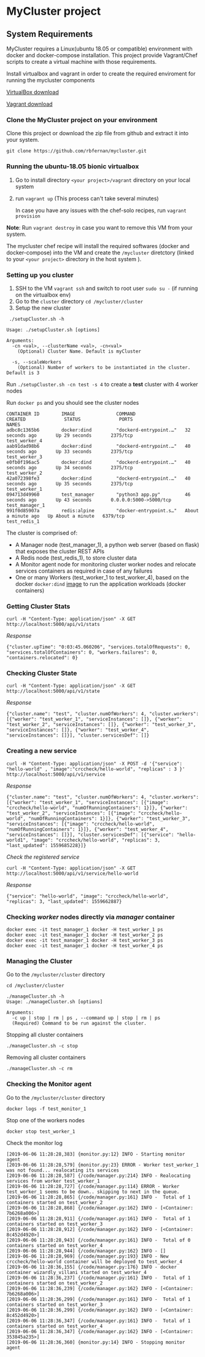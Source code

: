 # MyCluster project

## System Requirements
MyCluster requires a Linux(ubuntu 18.05 or compatible) environment with docker and docker-compose installation. This project provide Vagrant/Chef scripts to create a virtual machine with those requirements.

Install virtualbox and vagrant in order to create the required enviroment for running the mycluster components

[VirtualBox download](https://www.virtualbox.org/)

[Vagrant download](https://www.vagrantup.com/downloads.html)

### Clone the MyCluster project on your environment
Clone this project or download the zip file from github and extract it into your system.

`git clone https://github.com/rbfernan/mycluster.git`

### Running the ubuntu-18.05 bionic virtualbox
1. Go to install directory `<your project>/vagrant` directory on your local system
2. run `vagrant up`   (This process can't take several minutes)

    In case you have any issues with the chef-solo recipes, run `vagrant provision`

**Note**: Run `vagrant destroy` in case you want to remove this VM from your system.

The mycluster chef recipe will install  the required softwares (docker and docker-compose) into the VM and create the `/mycluster` diretctory (linked to your `<your project>` directory in the host system ).



### Setting up you cluster

1. SSH to the VM `vagrant ssh` and switch to root user `sudo su -`  (if running on the virtualbox env)
2. Go to the `cluster` directory  `cd /mycluster/cluster`
3. Setup the new cluster

```
 ./setupCluster.sh -h

Usage: ./setupCluster.sh [options]

Arguments:
  -cn <val>, --clusterName <val>, -cn<val>
    (Optional) Cluster Name. Default is myCluster

  -s, --scaleWorkers
    (Optional) Number of workers to be instantiated in the cluster. Default is 3

```
Run `./setupCluster.sh -cn test -s 4` to create a **test** cluster with 4 worker nodes

Run `docker ps` and you should see the cluster nodes

```
CONTAINER ID        IMAGE               COMMAND                  CREATED              STATUS              PORTS                    NAMES
adbc8c1365b6        docker:dind         "dockerd-entrypoint.…"   32 seconds ago       Up 29 seconds       2375/tcp                 test_worker_4
aab91dad98b6        docker:dind         "dockerd-entrypoint.…"   40 seconds ago       Up 33 seconds       2375/tcp                 test_worker_3
e0fb0f196ac5        docker:dind         "dockerd-entrypoint.…"   40 seconds ago       Up 34 seconds       2375/tcp                 test_worker_2
42a072398fe3        docker:dind         "dockerd-entrypoint.…"   40 seconds ago       Up 35 seconds       2375/tcp                 test_worker_1
094713d49960        test_manager        "python3 app.py"         46 seconds ago       Up 43 seconds       0.0.0.0:5000->5000/tcp   test_manager_1
991f0d85907a        redis:alpine        "docker-entrypoint.s…"   About a minute ago   Up About a minute   6379/tcp                 test_redis_1
```
The cluster is comprised of: 
- A Manager node (test_manager_1), a python web server (based on flask) that exposes the cluster REST APIs
- A Redis node (test_redis_1), to store cluster data
- A Monitor agent node for monitoring cluster worker nodes and relocate services containers as required in case of any failures
- One or many Workers (test_worker_1 to test_worker_4), based on the docker `docker:dind` [image](https://github.com/jpetazzo/dind) to run the application workloads (docker containers)

### Getting Cluster Stats 

```
curl -H "Content-Type: application/json" -X GET http://localhost:5000/api/v1/stats
```

*Response*

```
{"cluster.upTime": "0:03:45.060206", "services.totalOfRequests": 0, "services.totalOfContainers": 0, "workers.failures": 0, "containers.relocated": 0}
```

### Checking Cluster State

```
curl -H "Content-Type: application/json" -X GET http://localhost:5000/api/v1/state 
```

*Response*

```
{"cluster.name": "test", "cluster.numOfWorkers": 4, "cluster.workers": [{"worker": "test_worker_1", "serviceInstances": []}, {"worker": "test_worker_2", "serviceInstances": []}, {"worker": "test_worker_3", "serviceInstances": []}, {"worker": "test_worker_4", "serviceInstances": []}], "cluster.servicesDef": []}
```

### Creating a new service

```
curl -H "Content-Type: application/json" -X POST -d '{"service": "hello-world" , "image":"crccheck/hello-world", "replicas" : 3 }' http://localhost:5000/api/v1/service
```

*Response*

```
{"cluster.name": "test", "cluster.numOfWorkers": 4, "cluster.workers": [{"worker": "test_worker_1", "serviceInstances": [{"image": "crccheck/hello-world", "numOfRunningContainers": 1}]}, {"worker": "test_worker_2", "serviceInstances": [{"image": "crccheck/hello-world", "numOfRunningContainers": 1}]}, {"worker": "test_worker_3", "serviceInstances": [{"image": "crccheck/hello-world", "numOfRunningContainers": 1}]}, {"worker": "test_worker_4", "serviceInstances": []}], "cluster.servicesDef": [{"service": "hello-world1", "image": "crccheck/hello-world", "replicas": 3, "last_updated": 1559685228}]}
```

*Check the registered service*

```
curl -H "Content-Type: application/json" -X GET http://localhost:5000/api/v1/service/hello-world
```

*Response*

```
{"service": "hello-world", "image": "crccheck/hello-world", "replicas": 3, "last_updated": 1559662887}
```

### Checking *worker* nodes directly via *manager* container

```
docker exec -it test_manager_1 docker -H test_worker_1 ps
docker exec -it test_manager_1 docker -H test_worker_2 ps
docker exec -it test_manager_1 docker -H test_worker_3 ps
docker exec -it test_manager_1 docker -H test_worker_4 ps
```

### Managing the Cluster

Go to the `/mycluster/cluster` directory

```
cd /mycluster/cluster

./manageCluster.sh -h
Usage: ./manageCluster.sh [options]

Arguments:
  -c up | stop | rm | ps , --command up | stop | rm | ps
  (Required) Command to be run against the cluster.
```

Stopping all cluster containers

`./manageCluster.sh -c stop`

Removing all cluster containers

`./manageCluster.sh -c rm`

### Checking the Monitor agent

Go to the `/mycluster/cluster` directory

``` 
docker logs -f test_monitor_1
```

Stop one of the workers nodes

``` 
docker stop test_worker_1
```

Check the monitor log 
```
[2019-06-06 11:28:28,383] {monitor.py:12} INFO - Starting monitor agent
[2019-06-06 11:28:28,579] {monitor.py:23} ERROR - Worker test_worker_1 was not found... realocating its services
[2019-06-06 11:28:28,587] {/code/manager.py:214} INFO - Realocating services from worker test_worker_1
[2019-06-06 11:28:28,727] {/code/manager.py:114} ERROR - Worker test_worker_1 seems to be down.. skipping to next in the queue.
[2019-06-06 11:28:28,865] {/code/manager.py:161} INFO -  Total of 1 containers started on test_worker_2
[2019-06-06 11:28:28,868] {/code/manager.py:162} INFO - [<Container: 7b6268a006>]
[2019-06-06 11:28:28,911] {/code/manager.py:161} INFO -  Total of 1 containers started on test_worker_3
[2019-06-06 11:28:28,912] {/code/manager.py:162} INFO - [<Container: 8c452d4920>]
[2019-06-06 11:28:28,943] {/code/manager.py:161} INFO -  Total of 0 containers started on test_worker_4
[2019-06-06 11:28:28,944] {/code/manager.py:162} INFO - []
[2019-06-06 11:28:28,969] {/code/manager.py:193} INFO - New crccheck/hello-world container will be deployed to test_worker_4
[2019-06-06 11:28:36,155] {/code/manager.py:176} INFO - docker container wizardly_villani started on test_worker_4
[2019-06-06 11:28:36,237] {/code/manager.py:161} INFO -  Total of 1 containers started on test_worker_2
[2019-06-06 11:28:36,239] {/code/manager.py:162} INFO - [<Container: 7b6268a006>]
[2019-06-06 11:28:36,299] {/code/manager.py:161} INFO -  Total of 1 containers started on test_worker_3
[2019-06-06 11:28:36,299] {/code/manager.py:162} INFO - [<Container: 8c452d4920>]
[2019-06-06 11:28:36,347] {/code/manager.py:161} INFO -  Total of 1 containers started on test_worker_4
[2019-06-06 11:28:36,347] {/code/manager.py:162} INFO - [<Container: 353845a235>]
[2019-06-06 11:28:36,360] {monitor.py:14} INFO - Stopping monitor agent
````
